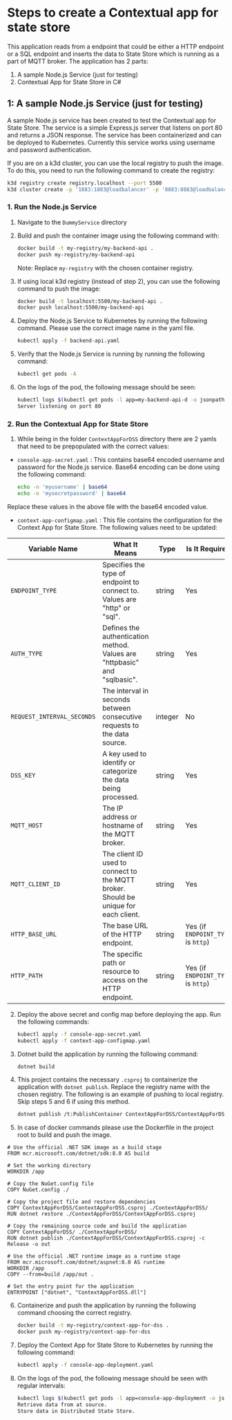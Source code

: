 ﻿# Steps to create a Contextual app for state store

This application reads from a endpoint that could be either a HTTP endpoint or a SQL endpoint and 
inserts the data to State Store which is running as a part of MQTT broker. The application has 2 parts:
1. A sample Node.js Service (just for testing)
2. Contextual App for State Store in C#


## 1: A sample Node.js Service (just for testing)
A sample Node.js service has been created to test the Contextual app for State Store. 
The service is a simple Express.js server that listens on port 80 and returns a JSON response.
The service has been containerized and can be deployed to Kubernetes.
Currently this service works using username and password authentication.

If you are on a k3d cluster, you can use the local registry to push the image. 
To do this, you need to run the following command to create the registry:
```bash
k3d registry create registry.localhost --port 5500
k3d cluster create -p '1883:1883@loadbalancer' -p '8883:8883@loadbalancer' --registry-use k3d-registry.localhost:5500
```

### 1. Run the Node.js Service

1. Navigate to the `DummyService` directory
2. Build and push the container image using the following command with:
	```bash
	docker build -t my-registry/my-backend-api .
    docker push my-registry/my-backend-api
	```
   Note: Replace `my-registry` with the chosen container registry.

3. If using local k3d registry (instead of step 2), you can use the following command to push the image:
	```bash
    docker build -t localhost:5500/my-backend-api .
	docker push localhost:5500/my-backend-api
	```
4. Deploy the Node.js Service to Kubernetes by running the following command. Please use the correct image name in the yaml file.
	```bash
	kubectl apply -f backend-api.yaml
	```
5. Verify that the Node.js Service is running by running the following command:
	```bash
	kubectl get pods -A
	```
6. On the logs of the pod, the following message should be seen:
	```bash
	kubectl logs $(kubectl get pods -l app=my-backend-api-d -o jsonpath="{.items[0].metadata.name}")
    Server listening on port 80
	```

### 2. Run the Contextual App for State Store

1. While being in the folder `ContextAppForDSS` directory there are 2 yamls that need to be prepopulated with the correct values:
- `console-app-secret.yaml` : This contains base64 encoded username and password for the Node.js service. Base64 encoding can be done using the following command:
	```bash
	echo -n 'myusername' | base64
	echo -n 'mysecretpassword' | base64
	```
Replace these values in the above file with the base64 encoded value.
- `context-app-configmap.yaml` : This file contains the configuration for the Context App for State Store. The following values need to be updated:

| Variable Name             | What It Means                                                                                       | Type   | Is It Required | Default Value      |
|---------------------------|-----------------------------------------------------------------------------------------------------|--------|----------------|--------------------|
| `ENDPOINT_TYPE`           | Specifies the type of endpoint to connect to. Values are "http" or "sql".                           | string | Yes            | None               |
| `AUTH_TYPE`               | Defines the authentication method. Values are "httpbasic" and "sqlbasic".                           | string | Yes            | None               |
| `REQUEST_INTERVAL_SECONDS`| The interval in seconds between consecutive requests to the data source.                            | integer| No             | 5                  |
| `DSS_KEY`                 | A key used to identify or categorize the data being processed.                                      | string | Yes            | None               |
| `MQTT_HOST`               | The IP address or hostname of the MQTT broker.                                                      | string | Yes            | None               |
| `MQTT_CLIENT_ID`          | The client ID used to connect to the MQTT broker. Should be unique for each client.                 | string | Yes            | None               |
| `HTTP_BASE_URL`           | The base URL of the HTTP endpoint.                                                                  | string | Yes (if `ENDPOINT_TYPE` is `http`) | None       |
| `HTTP_PATH`               | The specific path or resource to access on the HTTP endpoint.                                       | string | Yes (if `ENDPOINT_TYPE` is `http`) | None       |


2. Deploy the above secret and config map before deploying the app. Run the following commands:
	```bash
	kubectl apply -f console-app-secret.yaml
	kubectl apply -f context-app-configmap.yaml
	```
3. Dotnet build the application by running the following command:
	```bash
	dotnet build
	```
4. This project contains the necessary `.csproj` to containerize the application with `dotnet publish`. Replace the registry name with the chosen registry. 
The following is an example of pushing to local registry. Skip steps 5 and 6 if using this method.
	```bash
	dotnet publish /t:PublishContainer ContextAppForDSS/ContextAppForDSS.csproj /p:ContainerRegistry=localhost:5500
	```
5. In case of docker commands please use the Dockerfile in the project root to build and push the image.
```docker
# Use the official .NET SDK image as a build stage
FROM mcr.microsoft.com/dotnet/sdk:8.0 AS build

# Set the working directory
WORKDIR /app

# Copy the NuGet.config file
COPY NuGet.config ./

# Copy the project file and restore dependencies
COPY ContextAppForDSS/ContextAppForDSS.csproj ./ContextAppForDSS/
RUN dotnet restore ./ContextAppForDSS/ContextAppForDSS.csproj

# Copy the remaining source code and build the application
COPY ContextAppForDSS/ ./ContextAppForDSS/
RUN dotnet publish ./ContextAppForDSS/ContextAppForDSS.csproj -c Release -o out

# Use the official .NET runtime image as a runtime stage
FROM mcr.microsoft.com/dotnet/aspnet:8.0 AS runtime
WORKDIR /app
COPY --from=build /app/out .

# Set the entry point for the application
ENTRYPOINT ["dotnet", "ContextAppForDSS.dll"]
```
6. Containerize and push the application by running the following command choosing the correct registry.
	```bash
	docker build -t my-registry/context-app-for-dss .
    docker push my-registry/context-app-for-dss
	```
7. Deploy the Context App for State Store to Kubernetes by running the following command:
	```bash
	kubectl apply -f console-app-deployment.yaml
	```
8. On the logs of the pod, the following message should be seen with regular intervals:
	```bash
    kubectl logs $(kubectl get pods -l app=console-app-deployment -o jsonpath="{.items[0].metadata.name}")
	Retrieve data from at source.
	Store data in Distributed State Store.
	```